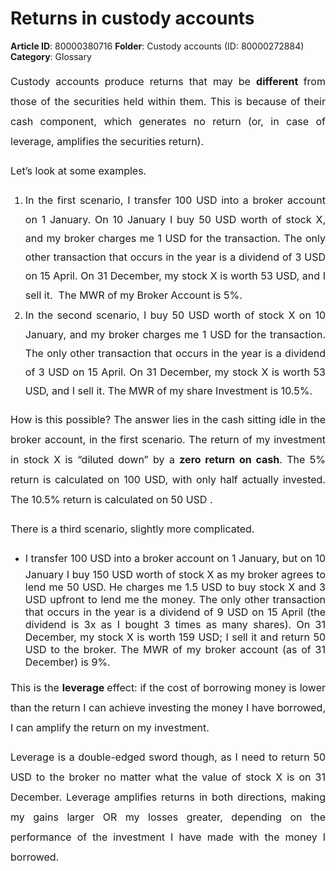 # Returns in custody accounts

**Article ID**: 80000380716
**Folder**: Custody accounts (ID: 80000272884)
**Category**: Glossary

<p style="margin-left: 0in; font-size: 15px; font-family: margin-bottom: 8pt; line-height: 200%; text-align: justify;"><span dir="ltr" style="font-size: 16px; line-height: 200%;">Custody accounts produce returns that may be <strong>different </strong>from those of the securities held within them. This is because of their cash component, which generates no return (or, in case of leverage, amplifies the securities return).</span></p><p style="margin-left: 0in; font-size: 15px; font-family: margin-bottom: 8pt; line-height: 200%; text-align: justify;"><span style="font-size: 16px;"><span style="line-height: 200%;">Let’s look at some examples. </span></span></p><ol><li style="font-size: 15px; font-family: margin-bottom: 8pt; line-height: 200%; text-align: justify;"><span style="font-size: 16px;"><span dir="ltr" style="line-height: 200%;">In the first scenario, I transfer 100 USD into a broker account on 1 January. On 10 January I buy 50 USD worth of stock X, and my broker charges me 1 USD for the transaction. The only other transaction that occurs in the year is a dividend of 3 USD on 15 April. On 31 December, my stock X is worth 53 USD, and I sell it.  <span style="line-height: 200%;">The MWR of my Broker Account</span> is 5%.</span></span></li><li style="font-size: 15px; font-family: margin-bottom: 8pt; line-height: 200%; text-align: justify;"><span style="font-size: 16px;"><span dir="ltr" style="line-height: 200%;">In the second scenario, I buy 50 USD worth of stock X on 10 January, and my broker charges me 1 USD for the transaction. The only other transaction that occurs in the year is a dividend of 3 USD on 15 April. On 31 December, my stock X is worth 53 USD, and I sell it. The MWR of my share Investment is 10.5%.</span></span></li></ol><p style="margin-left: 0in; font-size: 15px; font-family: margin-bottom: 8pt; line-height: 200%; text-align: justify;"><span style="font-size: 16px;"><span dir="ltr" style="line-height: 200%;">How is this possible? The answer lies in the cash sitting idle in the broker account, in the first scenario. The return of my investment in stock X is “diluted down” by a <strong>zero return on cash</strong>. The 5% return is calculated on 100 USD, with only half actually invested. The 10.5% return is calculated on 50 USD .</span></span></p><p style="margin-left: 0in; font-size: 15px; font-family: margin-bottom: 8pt; line-height: 200%; text-align: justify;"><span style="font-size: 16px;"><span style="line-height: 200%;">There is a third scenario, slightly more complicated. </span></span></p><ul><li style="text-align: justify;"><span style="font-size: 16px;"><span dir="ltr" style="line-height: 200%;">I transfer 100 USD into a broker account on 1 January, but on 10 January I buy 150 USD worth of stock X as my broker agrees to lend me 50 USD. He charges me 1.5 USD to buy stock X and 3 USD upfront to lend me the money. The only other transaction that occurs in the year is a dividend of 9 USD on 15 April (the dividend is 3x as I bought 3 times as many shares). On 31 December, my stock X is worth 159 USD; I sell it and return 50 USD to the broker. The MWR of my broker account (as of 31 December) is 9%. </span></span></li></ul><p style="margin-left: 0in; font-size: 15px; font-family: margin-bottom: 8pt; line-height: 200%; text-align: justify;"><span style="font-size: 16px;"><span style="line-height: 200%;">This is the <strong>leverage </strong>effect: if the cost of borrowing money is lower than the return I can achieve investing the money I have borrowed, I can amplify the return on my investment. </span></span></p><p style="margin-left: 0in; font-size: 15px; font-family: margin-bottom: 8pt; line-height: 200%; text-align: justify;"><span style="font-size: 16px;"><span style="line-height: 200%;">Leverage is a double-edged sword though, as I need to return 50 USD to the broker no matter what the value of stock X is on 31 December. Leverage amplifies returns in both directions, making my gains larger OR my losses greater, depending on the performance of the investment I have made with the money I borrowed. </span></span></p><p style="margin-left: 0in; font-size: 15px; font-family: margin-bottom: 8pt; line-height: 200%; text-align: justify;"><span style="font-size: 16px; line-height: 200%;"> </span></p>